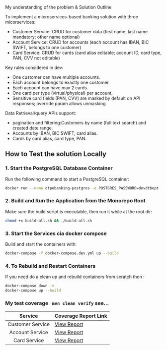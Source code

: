 My understanding of the problem & Solution Outline

To implement a microservices-based banking solution with three micorservices:

* Customer Service: CRUD for customer data (first name, last name mandatory; other name optional)
* Account Service: CRUD for accounts (each account has IBAN, BIC SWIFT, belongs to one customer)
* Card Service: CRUD for cards (card alias editable; account ID, card type, PAN, CVV not editable)

Key rules considered in dev:
* One customer can have multiple accounts.
* Each account belongs to exactly one customer.
* Each account can have max 2 cards.
* One card per type (virtual/physical) per account.
* Sensitive card fields (PAN, CVV) are masked by default on API responses; override param allows unmasking.

Data Retrieval/query APIs support:
* pagination and filtering:Customers by name (full text search) and created date range. 
* Accounts by IBAN, BIC SWIFT, card alias.
* Cards by card alias, card type, PAN.


## How to Test the solution Locally

### 1. Start the PostgreSQL Database Container

Run the following command to start a PostgreSQL container:

```bash
docker run --name dtpebanking-postgres -e POSTGRES_PASSWORD=devdtbept -p 5432:5432 -d postgres:15
```

### 2. Build and Run the Application from the Monorepo Root

Make sure the build script is executable, then run it while at the root dir:

```bash
chmod +x build-all.sh && ./build-all.sh
```


### 3. Start the Services cia docker compose

Build and start the containers with:

```bash
docker-compose -f docker-compose.dev.yml up --build
```


### 4. To Rebuild and Restart Containers

If you need do a clean up and rebuild containers from scratch then :

```bash
docker-compose down -v
docker-compose up --build
```
### My test coverage `` mvn clean verify`` see...

|     Service      | Coverage Report Link                                            |
|:----------------:| --------------------------------------------------------------- |
| Customer Service | [View Report](./customer-service/target/site/jacoco/index.html) |
| Account Service  | [View Report](./account-service/target/site/jacoco/index.html)  |
|   Card Service   | [View Report](./card-service/target/site/jacoco/index.html)     |


